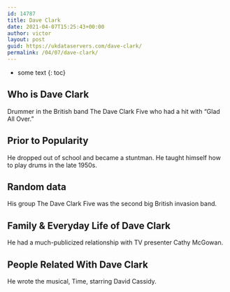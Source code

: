 ```yaml
---
id: 14787
title: Dave Clark
date: 2021-04-07T15:25:43+00:00
author: victor
layout: post
guid: https://ukdataservers.com/dave-clark/
permalink: /04/07/dave-clark/
---
```


* some text
{: toc}


## Who is Dave Clark



Drummer in the British band The Dave Clark Five who had a hit with &#8220;Glad All Over.&#8221;

                
                
                
## Prior to Popularity



He dropped out of school and became a stuntman. He taught himself how to play drums in the late 1950s.

                
                
                
## Random data



His group The Dave Clark Five was the second big British invasion band.

                
                
                
## Family & Everyday Life of Dave Clark



He had a much-publicized relationship with TV presenter Cathy McGowan.

                
                
                
## People Related With Dave Clark



He wrote the musical, Time, starring David Cassidy.

                
              
            
          
          
          